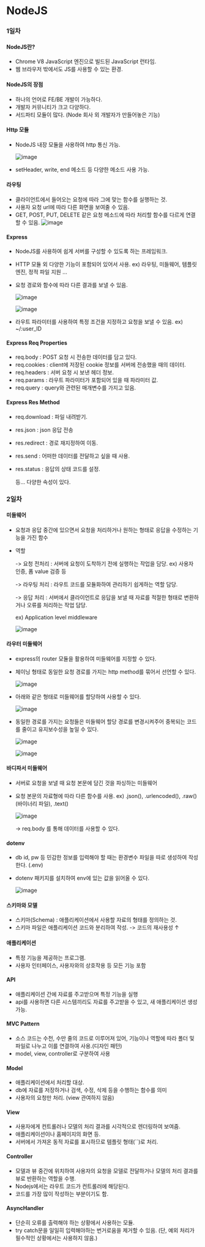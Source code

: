 # NodeJS

### 1일차
#### NodeJS란?
 - Chrome V8 JavaScript 엔진으로 빌드된 JavaScript 런타임.
 - 웹 브라우저 밖에서도 JS를 사용할 수 있는 환경.

#### NodeJS의 장점
 - 하나의 언어로 FE/BE 개발이 가능하다.
 - 개발자 커뮤니티가 크고 다양하다.
 - 서드파티 모듈이 많다. (Node 회사 외 개발자가 만들어놓은 기능)

#### Http 모듈
 - NodeJS 내장 모듈을 사용하여 http 통신 가능.
   
   ![image](https://github.com/dlgusdn978/NodeJS-Study-Notes/assets/73580422/3699c084-369d-459e-9894-b5c5da60598d)
  
 - setHeader, write, end 메소드 등 다양한 메소드 사용 가능.

#### 라우팅
 - 클라이언트에서 들어오는 요청에 따라 그에 맞는 함수를 실행하는 것.
 - 사용자 요청 url에 따라 다른 화면을 보여줄 수 있음.
 - GET, POST, PUT, DELETE 같은 요청 메소드에 따라 처리할 함수를 다르게 연결할 수 있음.
   ![image](https://github.com/dlgusdn978/NodeJS-Study-Notes/assets/73580422/7e7486fc-3fd8-443f-9254-eb19310f0bbc)

#### Express
 - NodeJS를 사용하여 쉽게 서버를 구성할 수 있도록 하는 프레임워크.
 - HTTP 모듈 외 다양한 기능이 포함되어 있어서 사용.
    ex) 라우팅, 미들웨어, 템플릿 엔진, 정적 파일 지원 ...
 - 요청 경로와 함수에 따라 다른 결과를 보낼 수 있음.
   
   ![image](https://github.com/dlgusdn978/NodeJS-Study-Notes/assets/73580422/269b13e4-da83-4939-825f-1e85be1e66ae)
   
   ![image](https://github.com/dlgusdn978/NodeJS-Study-Notes/assets/73580422/bb8c5725-7cf5-421a-bbd1-d6f250de97d5)
   
 - 라우트 파라미터를 사용하여 특정 조건을 지정하고 요청을 보낼 수 있음.
   ex) ~/:user_ID


#### Express Req Properties
 - req.body : POST 요청 시 전송한 데이터를 담고 있다.
 - req.cookies : client에 저장된 cookie 정보를 서버에 전송했을 때의 데이터.
 - req.headers : 서버 요청 시 보낸 헤더 정보.
 - req.params : 라우트 파라미터가 포함되어 있을 때 파라미터 값.
 - req.query : query와 관련된 매개변수를 가지고 있음.

#### Express Res Method
 - req.download : 파일 내려받기.
 - res.json : json 응답 전송
 - res.redirect : 경로 재지정하여 이동.
 - res.send : 어떠한 데이터를 전달하고 싶을 때 사용.
 - res.status : 응답의 상태 코드를 설정.
   
   등... 다양한 속성이 있다.


### 2일차
#### 미들웨어
 - 요청과 응답 중간에 있으면서 요청을 처리하거나 원하는 형태로 응답을 수정하는 기능을 가진 함수
 - 역할
   
    -> 요청 전처리 : 서버에 요청이 도착하기 전에 실행하는 작업을 담당. ex) 사용자 인증, 폼 value 검증 등

    -> 라우팅 처리 : 라우트 코드를 모듈화하여 관리하기 쉽게하는 역할 담당.
   
    -> 응답 처리 : 서버에서 클라이언트로 응답을 보낼 때 자료를 적절한 형태로 변환하거나 오류를 처리하는 작업 담당.

    ex) Application level middleware
   
   ![image](https://github.com/dlgusdn978/NodeJS-Study-Notes/assets/73580422/9c8eb1d8-736b-4cbe-be16-b5d65f7997f1)

#### 라우터 미들웨어
 - express의 router 모듈을 활용하여 미들웨어를 지정할 수 있다.
 - 체이닝 형태로 동일한 요청 경로를 가지는 http method를 묶어서 선언할 수 있다.
   
   ![image](https://github.com/dlgusdn978/NodeJS-Study-Notes/assets/73580422/0c0462ef-c859-4a04-bb10-bbc53437d391)
 - 아래와 같은 형태로 미들웨어를 할당하여 사용할 수 있다.
   
   ![image](https://github.com/dlgusdn978/NodeJS-Study-Notes/assets/73580422/3dddb76c-1669-4fb3-a3b9-39e5ed3a50a1)
 - 동일한 경로를 가지는 요청들은 미들웨어 할당 경로를 변경시켜주어 중복되는 코드를 줄이고 유지보수성을 높일 수 있다.
   
   ![image](https://github.com/dlgusdn978/NodeJS-Study-Notes/assets/73580422/d3444647-8a43-4451-ba22-6fc09555da86)
   
   ![image](https://github.com/dlgusdn978/NodeJS-Study-Notes/assets/73580422/899f2be9-fb39-4d0a-8e7a-8108f7d0c233)

#### 바디파서 미들웨어
 - 서버로 요청을 보낼 때 요청 본문에 담긴 것을 파싱하는 미들웨어
 - 요청 본문의 자료형에 따라 다른 함수를 사용.
    ex) .json(), .urlencoded(), .raw()(바이너리 파일), .text()
   
   ![image](https://github.com/dlgusdn978/NodeJS-Study-Notes/assets/73580422/cdc6f2de-cdc0-4730-8934-2d6385f7ca3a)

   -> req.body 를 통해 데이터를 사용할 수 있다.

#### dotenv
 - db id, pw 등 민감한 정보를 입력해야 할 때는 환경변수 파일을 따로 생성하여 작성한다. (.env)
 - dotenv 패키지를 설치하여 env에 있는 값을 읽어올 수 있다.
  
   ![image](https://github.com/dlgusdn978/NodeJS-Study-Notes/assets/73580422/898694b3-78a2-4d31-8771-5ea31802b699)

#### 스키마와 모델
 - 스키마(Schema) : 애플리케이션에서 사용할 자료의 형태를 정의하는 것.
 - 스키마 파일은 애플리케이션 코드와 분리하여 작성.
    -> 코드의 재사용성 ↑


#### 애플리케이션
 - 특정 기능을 제공하는 프로그램.
 - 사용자 인터페이스, 사용자와의 상호작용 등 모든 기능 포함

#### API
 - 애플리케이션 간에 자료를 주고받으며 특정 기능을 실행
 - api를 사용하면 다른 시스템끼리도 자료를 주고받을 수 있고, 새 애플리케이션 생성 가능.

#### MVC Pattern
 - 소스 코드는 수천, 수만 줄의 코드로 이루어져 있어, 기능이나 역할에 따라 폴더 및 파일로 나누고 이를 연결하여 사용.(디자인 패턴)
 - model, view, controller로 구분하여 사용

#### Model
 - 애플리케이션에서 처리할 대상.
 - db에 자료를 저장하거나 검색, 수정, 삭제 등을 수행하는 함수를 의미
 - 사용자의 요청만 처리. (view 관여하지 않음)

#### View
 - 사용자에게 컨트롤러나 모델의 처리 결과를 시각적으로 렌더링하여 보여줌.
 - 애플리케이션이나 홈페이지의 화면 등.
 - 서버에서 가져온 동적 자료를 표시하므로 템플릿 형태(``)로 처리.

#### Controller
 - 모델과 뷰 중간에 위치하여 사용자의 요청을 모델로 전달하거나 모델의 처리 결과를 뷰로 반환하는 역할을 수행.
 - Nodejs에서는 라우트 코드가 컨트롤러에 해당된다.
 - 코드를 가장 많이 작성하는 부분이기도 함.

#### AsyncHandler
 - 단순히 오류를 출력해야 하는 상황에서 사용하는 모듈.
 - try catch문을 일일히 입력해야하는 번거로움을 제거할 수 있음. (단, 예외 처리가 필수적인 상황에서는 사용하지 않음.)
